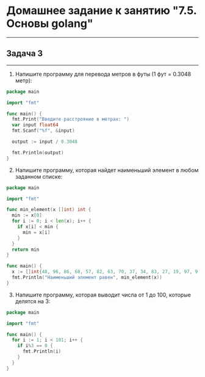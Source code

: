 # Домашнее задание к занятию "7.5. Основы golang"
___
## Задача 3
___

1. Напишите программу для перевода метров в футы (1 фут = 0.3048 метр):

```go
package main

import "fmt"

func main() {
  fmt.Print("Введите расстрояние в метрах: ")
  var input float64
  fmt.Scanf("%f", &input)

  output := input / 0.3048

  fmt.Println(output)
}

```

2. Напишите программу, которая найдет наименьший элемент в любом заданном списке:

```go
package main

import "fmt"

func min_element(x []int) int {
  min := x[0]
  for i := 0; i < len(x); i++ {
    if x[i] < min {
      min = x[i]
    }
  }
  return min
}

func main() {
  x := []int{48, 96, 86, 68, 57, 82, 63, 70, 37, 34, 83, 27, 19, 97, 9, -22}
  fmt.Println("Наименьший элемент равен", min_element(x))
}

```

3. Напишите программу, которая выводит числа от 1 до 100, которые делятся на 3:

```go
package main

import "fmt"

func main() {
  for i := 1; i < 101; i++ {
    if i%3 == 0 {
      fmt.Println(i)
    }
  }
}
```